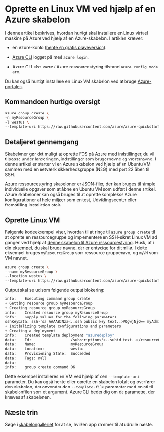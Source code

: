 <properties
    pageTitle="Oprette en Linux VM ved hjælp af en skabelon til Azure | Microsoft Azure"
    description="Oprette en Linux VM på Azure ved hjælp af en skabelon til Azure ressourcestyring."
    services="virtual-machines-linux"
    documentationCenter=""
    authors="vlivech"
    manager="timlt"
    editor=""
    tags="azure-service-management,azure-resource-manager" />

<tags
    ms.service="virtual-machines-linux"
    ms.workload="infrastructure-services"
    ms.tgt_pltfrm="vm-linux"
    ms.devlang="na"
    ms.topic="hero-article"
    ms.date="10/24/2016"
    ms.author="v-livech"/>

# <a name="create-a-linux-vm-using-an-azure-template"></a>Oprette en Linux VM ved hjælp af en Azure skabelon

I denne artikel beskrives, hvordan hurtigt skal installere en Linux virtuel maskine på Azure ved hjælp af en Azure-skabelon.  I artiklen kræver:

- en Azure-konto ([hente en gratis prøveversion](https://azure.microsoft.com/pricing/free-trial/)).

- [Azure CLI](../xplat-cli-install.md) logget på med `azure login`.

- Azure CLI _skal være i_ Azure ressourcestyring tilstand `azure config mode arm`.

Du kan også hurtigt installere en Linux VM skabelon ved at bruge [Azure-portalen](virtual-machines-linux-quick-create-portal.md).

## <a name="quick-command-summary"></a>Kommandoen hurtige oversigt

```bash
azure group create \
-n myResourceGroup \
-l westus \
--template-uri https://raw.githubusercontent.com/azure/azure-quickstart-templates/master/101-vm-sshkey/azuredeploy.json
```

## <a name="detailed-walkthrough"></a>Detaljeret gennemgang

Skabeloner gør det muligt at oprette FOS på Azure med indstillinger, du vil tilpasse under lanceringen, indstillinger som brugernavne og værtsnavne. I denne artikel er starter vi en Azure skabelon ved hjælp af en Ubuntu VM sammen med en netværk sikkerhedsgruppe (NSG) med port 22 åben til SSH.

Azure ressourcestyring skabeloner er JSON-filer, der kan bruges til simple individuelle opgaver som at åbne en Ubuntu VM som udført i denne artikel.  Azure skabeloner kan også bruges til at oprette komplekse Azure konfigurationer af hele miljøer som en test, Udviklingscenter eller fremstilling installation stak.

## <a name="create-the-linux-vm"></a>Oprette Linux VM

Følgende kodeeksempel viser, hvordan til at ringe til `azure group create` til at oprette en ressourcegruppe og implementere en SSH-sikret Linux VM ad gangen ved hjælp af [denne skabelon til Azure ressourcestyring](https://raw.githubusercontent.com/Azure/azure-quickstart-templates/master/101-vm-sshkey/azuredeploy.json). Husk, at i din eksempel, du skal bruge navne, der er entydige for dit miljø. I dette eksempel bruges `myResourceGroup` som ressource gruppenavn, og `myVM` som VM navnet.

```bash
azure group create \
--name myResourceGroup \
--location westus \
--template-uri https://raw.githubusercontent.com/azure/azure-quickstart-templates/master/101-vm-sshkey/azuredeploy.json
```

Output skal se ud som følgende output blokering:

```bash
info:    Executing command group create
+ Getting resource group myResourceGroup
+ Creating resource group myResourceGroup
info:    Created resource group myResourceGroup
info:    Supply values for the following parameters
sshKeyData: ssh-rsa AAAAB3Nza<..ssh public key text..>VQgwjNjQ== myAdminUser@myVM
+ Initializing template configurations and parameters
+ Creating a deployment
info:    Created template deployment "azuredeploy"
data:    Id:                  /subscriptions/<..subid text..>/resourceGroups/myResourceGroup
data:    Name:                myResourceGroup
data:    Location:            westus
data:    Provisioning State:  Succeeded
data:    Tags: null
data:
info:    group create command OK
```

Dette eksempel installeres en VM ved hjælp af den `--template-uri` parameter.  Du kan også hente eller oprette en skabelon lokalt og overfører den skabelon, der anvender den `--template-file` parameter med en sti til skabelonfilen som et argument. Azure CLI beder dig om de parametre, der kræves af skabelonen.

## <a name="next-steps"></a>Næste trin

Søge i [skabelongalleriet](https://azure.microsoft.com/documentation/templates/) for at se, hvilken app rammer til at udrulle næste.
